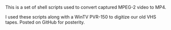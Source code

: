 This is a set of shell scripts used to convert captured MPEG-2 video to
MP4.

I used these scripts along with a WinTV PVR-150 to digitize our old VHS
tapes. Posted on GitHub for posterity.
